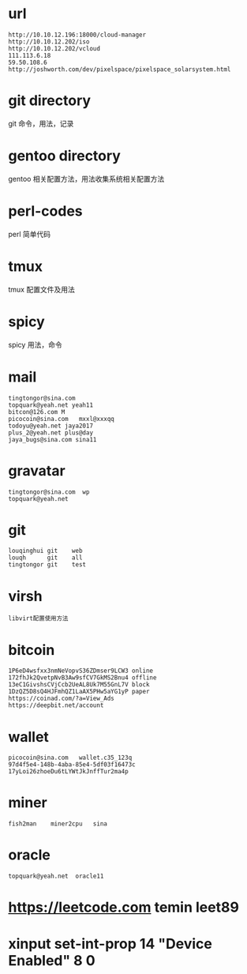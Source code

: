 # url
 
    http://10.10.12.196:18000/cloud-manager
    http://10.10.12.202/iso
    http://10.10.12.202/vcloud
    111.113.6.18
    59.50.108.6
    http://joshworth.com/dev/pixelspace/pixelspace_solarsystem.html
 
# git directory 

  git 命令，用法，记录

# gentoo directory

 gentoo 相关配置方法，用法收集系统相关配置方法

# perl-codes

 perl 简单代码

# tmux

 tmux 配置文件及用法

# spicy

 spicy 用法，命令

# mail
    tingtongor@sina.com
    topquark@yeah.net yeah11
    bitcon@126.com M
    picocoin@sina.com   mxxl@xxxqq
    todoyu@yeah.net jaya2017
    plus_2@yeah.net plus@day
    jaya_bugs@sina.com sina11   
# gravatar 
    tingtongor@sina.com  wp
    topquark@yeah.net

# git 
    louqinghui git    web
    louqh      git    all
    tingtongor git    test
 
# virsh
    libvirt配置使用方法
    
# bitcoin

    1P6eD4wsfxx3nmNeVopvS36ZDmser9LCW3 online
    172fhJk2QvetpNvB3Aw9sfCV7GkMS2Bnu4 offline
    13eC1GivshsCVjCcb2UeAL8Uk7M55GnL7V block
    1DzQZ5D8sQ4HJFmhQZ1LaAX5PHw5aYG1yP paper
    https://coinad.com/?a=View_Ads
    https://deepbit.net/account

# wallet

    picocoin@sina.com   wallet.c35_123q
    97d4f5e4-148b-4aba-85e4-5df03f16473c
    17yLoi26zhoeDu6tLYWtJkJnffTur2ma4p
    
# miner
    fish2man    miner2cpu   sina
# oracle
    topquark@yeah.net  oracle11
  
# https://leetcode.com temin leet89
# 
# xinput set-int-prop 14 "Device Enabled" 8 0
